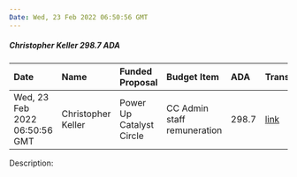```yaml
---
Date: Wed, 23 Feb 2022 06:50:56 GMT
---
```


##### Christopher Keller 298.7 ADA

| Date      | Name | Funded Proposal | Budget Item | ADA | Transaction|
| :---        | :---  | :--- | :--- | :--- | :--- |
| Wed, 23 Feb 2022 06:50:56 GMT | Christopher Keller | Power Up Catalyst Circle | CC Admin staff remuneration | 298.7 | [link](https://cardanoscan.io/transaction/e13f965f4e768732294772174ec7fed186053c66d4922ae0f11f19195603fcc3)|

Description: 
